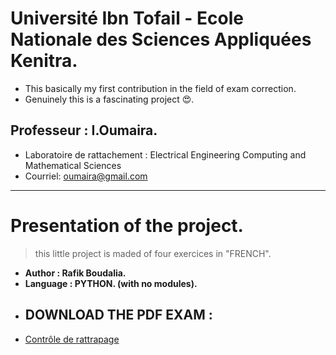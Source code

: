 # Université Ibn Tofail - Ecole Nationale des Sciences Appliquées Kenitra.
- This basically my first contribution in the field of exam correction.
- Genuinely this is a fascinating project 😍.
##  Professeur : I.Oumaira.
- Laboratoire de rattachement : Electrical Engineering Computing and Mathematical Sciences
- Courriel: oumaira@gmail.com
----------

# Presentation of the project.
> this little project is maded of four exercices in "FRENCH".
- **Author : Rafik Boudalia.**
- **Language : PYTHON. (with no modules).**
- ## DOWNLOAD THE PDF EXAM : 
- [Contrôle de rattrapage](https://www.docdroid.net/2FH8aZY/controle-de-rattrapage-2020-pdf "Contrôle de rattrapage")


